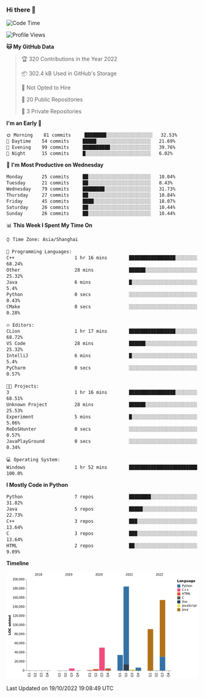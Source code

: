 ### Hi there 👋

<!--START_SECTION:waka-->
![Code Time](http://img.shields.io/badge/Code%20Time-573%20hrs%2050%20mins-blue)

![Profile Views](http://img.shields.io/badge/Profile%20Views-0-blue)

**🐱 My GitHub Data** 

> 🏆 320 Contributions in the Year 2022
 > 
> 📦 302.4 kB Used in GitHub's Storage 
 > 
> 🚫 Not Opted to Hire
 > 
> 📜 20 Public Repositories 
 > 
> 🔑 3 Private Repositories  
 > 
**I'm an Early 🐤** 

```text
🌞 Morning    81 commits     ████████░░░░░░░░░░░░░░░░░   32.53% 
🌆 Daytime    54 commits     █████░░░░░░░░░░░░░░░░░░░░   21.69% 
🌃 Evening    99 commits     ██████████░░░░░░░░░░░░░░░   39.76% 
🌙 Night      15 commits     █░░░░░░░░░░░░░░░░░░░░░░░░   6.02%

```
📅 **I'm Most Productive on Wednesday** 

```text
Monday       25 commits     ██░░░░░░░░░░░░░░░░░░░░░░░   10.04% 
Tuesday      21 commits     ██░░░░░░░░░░░░░░░░░░░░░░░   8.43% 
Wednesday    79 commits     ████████░░░░░░░░░░░░░░░░░   31.73% 
Thursday     27 commits     ██░░░░░░░░░░░░░░░░░░░░░░░   10.84% 
Friday       45 commits     ████░░░░░░░░░░░░░░░░░░░░░   18.07% 
Saturday     26 commits     ██░░░░░░░░░░░░░░░░░░░░░░░   10.44% 
Sunday       26 commits     ██░░░░░░░░░░░░░░░░░░░░░░░   10.44%

```


📊 **This Week I Spent My Time On** 

```text
⌚︎ Time Zone: Asia/Shanghai

💬 Programming Languages: 
C++                      1 hr 16 mins        █████████████████░░░░░░░░   68.24% 
Other                    28 mins             ██████░░░░░░░░░░░░░░░░░░░   25.32% 
Java                     6 mins              █░░░░░░░░░░░░░░░░░░░░░░░░   5.4% 
Python                   0 secs              ░░░░░░░░░░░░░░░░░░░░░░░░░   0.43% 
CMake                    0 secs              ░░░░░░░░░░░░░░░░░░░░░░░░░   0.28%

🔥 Editors: 
CLion                    1 hr 17 mins        █████████████████░░░░░░░░   68.72% 
VS Code                  28 mins             ██████░░░░░░░░░░░░░░░░░░░   25.32% 
IntelliJ                 6 mins              █░░░░░░░░░░░░░░░░░░░░░░░░   5.4% 
PyCharm                  0 secs              ░░░░░░░░░░░░░░░░░░░░░░░░░   0.57%

🐱‍💻 Projects: 
3                        1 hr 16 mins        █████████████████░░░░░░░░   68.51% 
Unknown Project          28 mins             ██████░░░░░░░░░░░░░░░░░░░   25.53% 
Experiment               5 mins              █░░░░░░░░░░░░░░░░░░░░░░░░   5.06% 
ReDoSHunter              0 secs              ░░░░░░░░░░░░░░░░░░░░░░░░░   0.57% 
JavaPlayGround           0 secs              ░░░░░░░░░░░░░░░░░░░░░░░░░   0.34%

💻 Operating System: 
Windows                  1 hr 52 mins        █████████████████████████   100.0%

```

**I Mostly Code in Python** 

```text
Python                   7 repos             ████████░░░░░░░░░░░░░░░░░   31.82% 
Java                     5 repos             █████░░░░░░░░░░░░░░░░░░░░   22.73% 
C++                      3 repos             ███░░░░░░░░░░░░░░░░░░░░░░   13.64% 
C                        3 repos             ███░░░░░░░░░░░░░░░░░░░░░░   13.64% 
HTML                     2 repos             ██░░░░░░░░░░░░░░░░░░░░░░░   9.09%

```


**Timeline**

![Chart not found](https://raw.githubusercontent.com/SuperMaxine/SuperMaxine/main/charts/bar_graph.png) 


 Last Updated on 19/10/2022 19:08:49 UTC
<!--END_SECTION:waka-->

<!--
**SuperMaxine/SuperMaxine** is a ✨ _special_ ✨ repository because its `README.md` (this file) appears on your GitHub profile.

Here are some ideas to get you started:

- 🔭 I’m currently working on ...
- 🌱 I’m currently learning ...
- 👯 I’m looking to collaborate on ...
- 🤔 I’m looking for help with ...
- 💬 Ask me about ...
- 📫 How to reach me: ...
- 😄 Pronouns: ...
- ⚡ Fun fact: ...
-->

